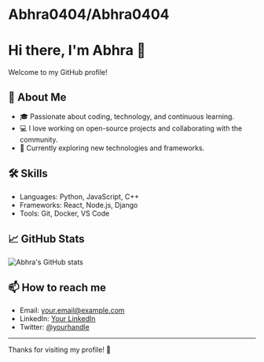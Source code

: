 # Abhra0404/Abhra0404
# Hi there, I'm Abhra 👋

Welcome to my GitHub profile!

## 🚀 About Me
- 🎓 Passionate about coding, technology, and continuous learning.
- 💻 I love working on open-source projects and collaborating with the community.
- 🌱 Currently exploring new technologies and frameworks.

## 🛠️ Skills
- Languages: Python, JavaScript, C++
- Frameworks: React, Node.js, Django
- Tools: Git, Docker, VS Code

## 📈 GitHub Stats

![Abhra's GitHub stats](https://github-readme-stats.vercel.app/api?username=Abhra0404&show_icons=true&theme=tokyonight)

## 📫 How to reach me
- Email: your.email@example.com
- LinkedIn: [Your LinkedIn](https://www.linkedin.com/in/your-profile)
- Twitter: [@yourhandle](https://twitter.com/yourhandle)

---

Thanks for visiting my profile! 🚀
